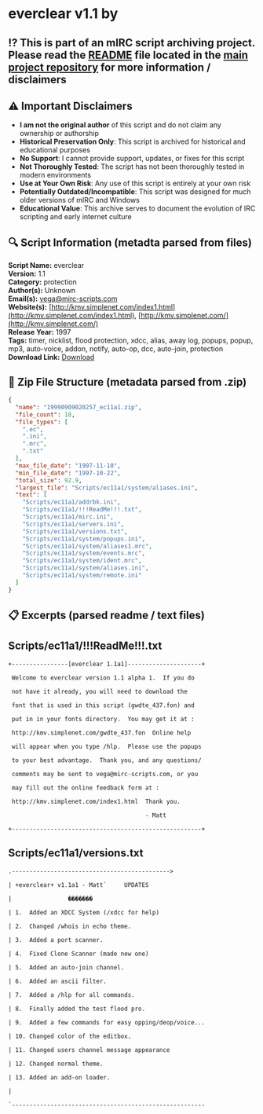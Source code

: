 # everclear v1.1 by 

## ⁉️ This is part of an mIRC script archiving project. Please read the [README](https://github.com/sorzkode/mirc_scripts_archive/blob/main/README.md) file located in the [main project repository](https://github.com/sorzkode/mirc_scripts_archive) for more information / disclaimers  

## ⚠️ Important Disclaimers

- **I am not the original author** of this script and do not claim any ownership or authorship
- **Historical Preservation Only**: This script is archived for historical and educational purposes
- **No Support**: I cannot provide support, updates, or fixes for this script
- **Not Thoroughly Tested**: The script has not been thoroughly tested in modern environments
- **Use at Your Own Risk**: Any use of this script is entirely at your own risk
- **Potentially Outdated/Incompatible**: This script was designed for much older versions of mIRC and Windows
- **Educational Value**: This archive serves to document the evolution of IRC scripting and early internet culture

## 🔍 Script Information (metadta parsed from files)

**Script Name:** everclear  
**Version:** 1.1  
**Category:** protection  
**Author(s):** Unknown  
**Email(s):** <vega@mirc-scripts.com>  
**Website(s):** [http://kmv.simplenet.com/index1.html](http://kmv.simplenet.com/index1.html), [http://kmv.simplenet.com/](http://kmv.simplenet.com/)  
**Release Year:** 1997  
**Tags:** timer, nicklist, flood protection, xdcc, alias, away log, popups, popup, mp3, auto-voice, addon, notify, auto-op, dcc, auto-join, protection  
**Download Link:** [Download](https://github.com/sorzkode/mirc_scripts_archive/raw/main/hawkee.com/19990909020257_ec11a1/19990909020257_ec11a1.zip)  

## 📂 Zip File Structure (metadata parsed from .zip)

```json
{
  "name": "19990909020257_ec11a1.zip",
  "file_count": 18,
  "file_types": [
    ".ec",
    ".ini",
    ".mrc",
    ".txt"
  ],
  "max_file_date": "1997-11-10",
  "min_file_date": "1997-10-22",
  "total_size": 92.9,
  "largest_file": "Scripts/ec11a1/system/aliases.ini",
  "text": [
    "Scripts/ec11a1/addrbk.ini",
    "Scripts/ec11a1/!!!ReadMe!!!.txt",
    "Scripts/ec11a1/mirc.ini",
    "Scripts/ec11a1/servers.ini",
    "Scripts/ec11a1/versions.txt",
    "Scripts/ec11a1/system/popups.ini",
    "Scripts/ec11a1/system/aliases1.mrc",
    "Scripts/ec11a1/system/events.mrc",
    "Scripts/ec11a1/system/ident.mrc",
    "Scripts/ec11a1/system/aliases.ini",
    "Scripts/ec11a1/system/remote.ini"
  ]
}
```

## 📋 Excerpts (parsed readme / text files)

## Scripts/ec11a1/!!!ReadMe!!!.txt

```text
+----------------[everclear 1.1a1]---------------------+

 Welcome to everclear version 1.1 alpha 1.  If you do 

 not have it already, you will need to download the 

 font that is used in this script (gwdte_437.fon) and

 put in in your fonts directory.  You may get it at :

 http://kmv.simplenet.com/gwdte_437.fon  Online help

 will appear when you type /hlp.  Please use the popups

 to your best advantage.  Thank you, and any questions/

 comments may be sent to vega@mirc-scripts.com, or you

 may fill out the online feedback form at :

 http://kmv.simplenet.com/index1.html  Thank you. 

                                       - Matt

+------------------------------------------------------+
```

## Scripts/ec11a1/versions.txt

```text
.--------------------------------------------->

| +everclear+ v1.1a1 - Matt`     UPDATES

|				 �������

| 1.  Added an XDCC System (/xdcc for help)

| 2.  Changed /whois in echo theme.

| 3.  Added a port scanner.

| 4.  Fixed Clone Scanner (made new one)

| 5.  Added an auto-join channel.

| 6.  Added an ascii filter.

| 7.  Added a /hlp for all commands.

| 8.  Finally added the test flood pro.

| 9.  Added a few commands for easy opping/deop/voice...

| 10. Changed color of the editbox.

| 11. Changed users channel message appearance

| 12. Changed normal theme.

| 13. Added an add-on loader.

|

`-------------------------------------------------------
```
